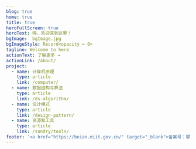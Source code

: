 ```yaml
---
blog: true
home: true
title: true
heroFullScreen: true
heroText: 嗨，欢迎来到这里！
bgImage:  bgImage.jpg
bgImageStyle: Record<opacity = 0>
tagline: Welcome to here
actionText: 了解更多 →
actionLink: /about/
project:
  - name: 计算机原理
    type: article
    link: /computer/
  - name: 数据结构与算法
    type: article
    link: /ds-algorithm/
  - name: 设计模式
    type: article
    link: /design-pattern/
  - name: 资源和工具
    type: article
    link: /sundry/tools/
footer: '<a href="https://beian.miit.gov.cn/" target="_blank">备案号：鄂ICP备2021016538号</a>'
---
```

